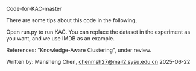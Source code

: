 Code-for-KAC-master

There are some tips about this code in the following,

Open run.py to run KAC. You can replace the dataset in the experiment as you want, and we use IMDB as an example.

References: "Knowledge-Aware Clustering", under review.

Written by: Mansheng Chen, chenmsh27@mail2.sysu.edu.cn 2025-06-22
